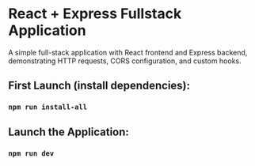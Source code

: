 # React + Express Fullstack Application

A simple full-stack application with React frontend and Express backend, demonstrating HTTP requests, CORS configuration, and custom hooks.

## First Launch (install dependencies):

### `npm run install-all`

## Launch the Application:

### `npm run dev`

